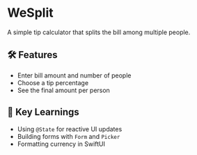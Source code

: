 # WeSplit

A simple tip calculator that splits the bill among multiple people.

## 🛠 Features
- Enter bill amount and number of people
- Choose a tip percentage
- See the final amount per person

## 📌 Key Learnings
- Using `@State` for reactive UI updates
- Building forms with `Form` and `Picker`
- Formatting currency in SwiftUI
